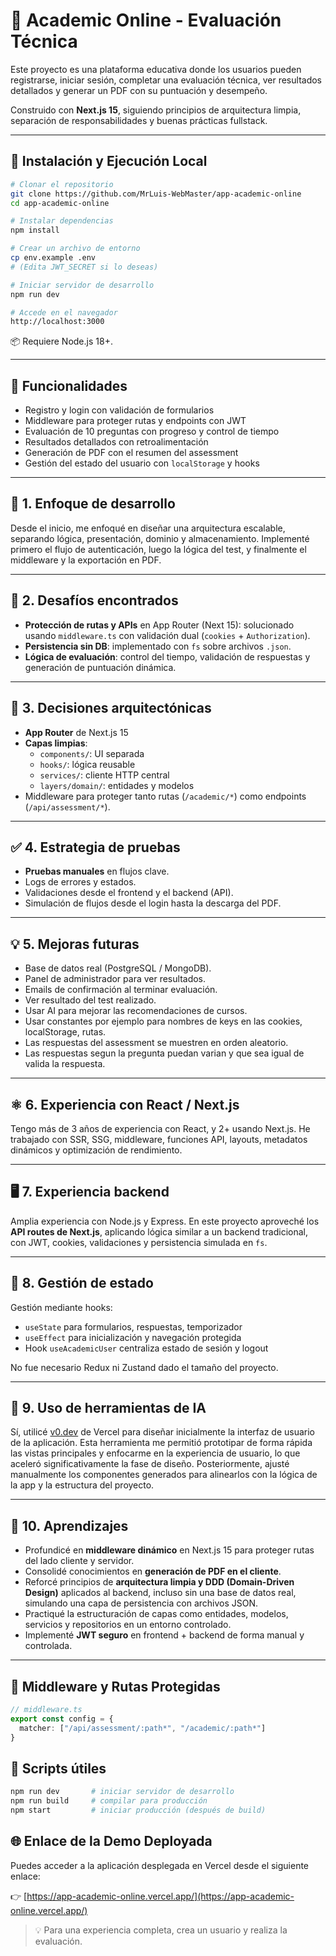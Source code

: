 # 🧠 Academic Online - Evaluación Técnica

Este proyecto es una plataforma educativa donde los usuarios pueden registrarse, iniciar sesión, completar una evaluación técnica, ver resultados detallados y generar un PDF con su puntuación y desempeño.

Construido con **Next.js 15**, siguiendo principios de arquitectura limpia, separación de responsabilidades y buenas prácticas fullstack.

---

## 🚀 Instalación y Ejecución Local

```bash
# Clonar el repositorio
git clone https://github.com/MrLuis-WebMaster/app-academic-online
cd app-academic-online

# Instalar dependencias
npm install

# Crear un archivo de entorno
cp env.example .env
# (Edita JWT_SECRET si lo deseas)

# Iniciar servidor de desarrollo
npm run dev

# Accede en el navegador
http://localhost:3000
```

📦 Requiere Node.js 18+.

---

## 🎯 Funcionalidades

- Registro y login con validación de formularios
- Middleware para proteger rutas y endpoints con JWT
- Evaluación de 10 preguntas con progreso y control de tiempo
- Resultados detallados con retroalimentación
- Generación de PDF con el resumen del assessment
- Gestión del estado del usuario con `localStorage` y hooks

---

## 🧩 1. Enfoque de desarrollo

Desde el inicio, me enfoqué en diseñar una arquitectura escalable, separando lógica, presentación, dominio y almacenamiento. Implementé primero el flujo de autenticación, luego la lógica del test, y finalmente el middleware y la exportación en PDF.

---

## 🧱 2. Desafíos encontrados

- **Protección de rutas y APIs** en App Router (Next 15): solucionado usando `middleware.ts` con validación dual (`cookies` + `Authorization`).
- **Persistencia sin DB**: implementado con `fs` sobre archivos `.json`.
- **Lógica de evaluación**: control del tiempo, validación de respuestas y generación de puntuación dinámica.

---

## 🧠 3. Decisiones arquitectónicas

- **App Router** de Next.js 15
- **Capas limpias**:
  - `components/`: UI separada
  - `hooks/`: lógica reusable
  - `services/`: cliente HTTP central
  - `layers/domain/`: entidades y modelos
- Middleware para proteger tanto rutas (`/academic/*`) como endpoints (`/api/assessment/*`).

---

## ✅ 4. Estrategia de pruebas

- **Pruebas manuales** en flujos clave.
- Logs de errores y estados.
- Validaciones desde el frontend y el backend (API).
- Simulación de flujos desde el login hasta la descarga del PDF.

---

## 💡 5. Mejoras futuras

- Base de datos real (PostgreSQL / MongoDB).
- Panel de administrador para ver resultados.
- Emails de confirmación al terminar evaluación.
- Ver resultado del test realizado.
- Usar AI para mejorar las recomendaciones de cursos.
- Usar constantes por ejemplo para nombres de keys en las cookies, localStorage, rutas.
- Las respuestas del assessment se muestren en orden aleatorio.
- Las respuestas segun la pregunta puedan varian y que sea igual de valida la respuesta.

---

## ⚛️ 6. Experiencia con React / Next.js

Tengo más de 3 años de experiencia con React, y 2+ usando Next.js. He trabajado con SSR, SSG, middleware, funciones API, layouts, metadatos dinámicos y optimización de rendimiento.

---

## 🖥️ 7. Experiencia backend

Amplia experiencia con Node.js y Express. En este proyecto aproveché los **API routes de Next.js**, aplicando lógica similar a un backend tradicional, con JWT, cookies, validaciones y persistencia simulada en `fs`.

---

## 🧪 8. Gestión de estado

Gestión mediante hooks:
- `useState` para formularios, respuestas, temporizador
- `useEffect` para inicialización y navegación protegida
- Hook `useAcademicUser` centraliza estado de sesión y logout

No fue necesario Redux ni Zustand dado el tamaño del proyecto.

---

## 🤖 9. Uso de herramientas de IA

Sí, utilicé [v0.dev](https://v0.dev) de Vercel para diseñar inicialmente la interfaz de usuario de la aplicación. Esta herramienta me permitió prototipar de forma rápida las vistas principales y enfocarme en la experiencia de usuario, lo que aceleró significativamente la fase de diseño. Posteriormente, ajusté manualmente los componentes generados para alinearlos con la lógica de la app y la estructura del proyecto.

---

## 📘 10. Aprendizajes

- Profundicé en **middleware dinámico** en Next.js 15 para proteger rutas del lado cliente y servidor.
- Consolidé conocimientos en **generación de PDF en el cliente**.
- Reforcé principios de **arquitectura limpia y DDD (Domain-Driven Design)** aplicados al backend, incluso sin una base de datos real, simulando una capa de persistencia con archivos JSON.
- Practiqué la estructuración de capas como entidades, modelos, servicios y repositorios en un entorno controlado.
- Implementé **JWT seguro** en frontend + backend de forma manual y controlada.

---

## 🔐 Middleware y Rutas Protegidas

```ts
// middleware.ts
export const config = {
  matcher: ["/api/assessment/:path*", "/academic/:path*"]
}
```

## 📎 Scripts útiles

```bash
npm run dev       # iniciar servidor de desarrollo
npm run build     # compilar para producción
npm start         # iniciar producción (después de build)
```

## 🌐 Enlace de la Demo Deployada

Puedes acceder a la aplicación desplegada en Vercel desde el siguiente enlace:

👉 [https://app-academic-online.vercel.app/](https://app-academic-online.vercel.app/)

> 💡 Para una experiencia completa, crea un usuario y realiza la evaluación.

